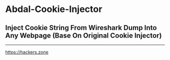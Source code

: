 # Abdal-Cookie-Injector
Inject Cookie String From Wireshark Dump Into Any Webpage (Base On Original Cookie Injector)
---
***
https://hackers.zone
